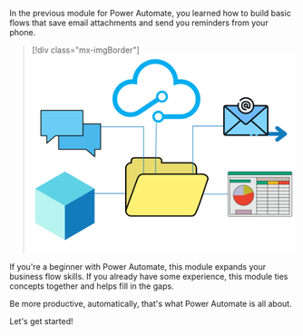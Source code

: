 In the previous module for Power Automate, you learned how to build basic flows that save email attachments and send you reminders from your phone.

> [!div class="mx-imgBorder"]
> ![Diagram of flow with cube, comment bubble, cloud, email, and spreadsheet.](../media/flow-plan.png)

If you're a beginner with Power Automate, this module expands your business flow skills. If you already have some experience, this module ties concepts together and helps fill in the gaps.

Be more productive, automatically, that's what Power Automate is all about.

Let's get started!
